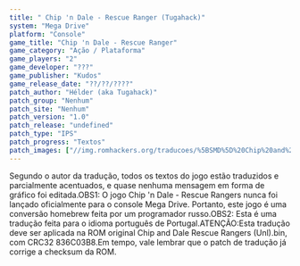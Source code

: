 ```yaml
---
title: " Chip 'n Dale - Rescue Ranger (Tugahack)"
system: "Mega Drive"
platform: "Console"
game_title: "Chip 'n Dale - Rescue Ranger"
game_category: "Ação / Plataforma"
game_players: "2"
game_developer: "???"
game_publisher: "Kudos"
game_release_date: "??/??/????"
patch_author: "Hélder (aka Tugahack)"
patch_group: "Nenhum"
patch_site: "Nenhum"
patch_version: "1.0"
patch_release: "undefined"
patch_type: "IPS"
patch_progress: "Textos"
patch_images: ["//img.romhackers.org/traducoes/%5BSMD%5D%20Chip%20and%20Dale%20Rescue%20Rangers%20-%20Tugahack%20-%201.png","//img.romhackers.org/traducoes/%5BSMD%5D%20Chip%20and%20Dale%20Rescue%20Rangers%20-%20Tugahack%20-%202.png","//img.romhackers.org/traducoes/%5BSMD%5D%20Chip%20and%20Dale%20Rescue%20Rangers%20-%20Tugahack%20-%203.png"]
---
```

Segundo o autor da tradução, todos os textos do jogo estão traduzidos e parcialmente acentuados, e quase nenhuma mensagem em forma de gráfico foi editada.OBS1: O jogo Chip 'n Dale - Rescue Rangers nunca foi lançado oficialmente para o console Mega Drive. Portanto, este jogo é uma conversão homebrew feita por um programador russo.OBS2: Esta é uma tradução feita para o idioma português de Portugal.ATENÇÃO:Esta tradução deve ser aplicada na ROM original Chip and Dale Rescue Rangers (Unl).bin, com CRC32 836C03B8.Em tempo, vale lembrar que o patch de tradução já corrige a checksum da ROM.